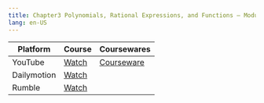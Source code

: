 ```yaml
---
title: Chapter3 Polynomials, Rational Expressions, and Functions – Module1 Polynomials and Operations Lower
lang: en-US
---
```


| Platform   | Course                                                                                                              | Coursewares                                                       |
|-------------|----------------------------------------------------------------------------------------------------------------------|-------------------------------------------------------------------|
| YouTube     | [Watch](https://www.youtube.com/watch?v=NQJPYfmdg_Q&list=PLm0MFkgiW1JgKq1kku2WxmrElFbDl7p_s)                         | [Courseware](../../public/math/Core%20Courses/pdf/Courseware.pdf) |
| Dailymotion | [Watch](https://www.dailymotion.com/video/x9glvru?playlist=x9h6d2)                                                   |                                                                   |
| Rumble      | [Watch](https://rumble.com/v6s95bl-15-chapter3-polynomials-rational-expressions-functions-module1-polynomials-.html) |                                                                   |




